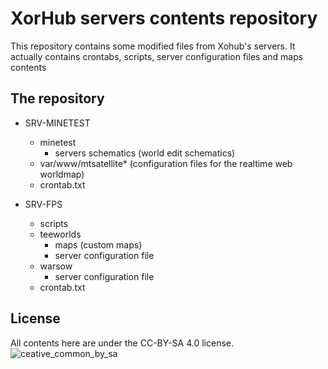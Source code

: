 # XorHub servers contents repository

This repository contains some modified files from Xohub's servers.
It actually contains crontabs, scripts, server configuration files and maps contents

## The repository


- SRV-MINETEST
  - minetest
    - servers schematics (world edit schematics)
  - var/www/mtsatellite* (configuration files for the realtime web worldmap)
  - crontab.txt

- SRV-FPS
  - scripts
  - teeworlds
    - maps (custom maps)
    - server configuration file
  - warsow
    - server configuration file
  - crontab.txt


## License

All contents here are under the CC-BY-SA 4.0 license. ![ceative_common_by_sa](https://licensebuttons.net/l/by-sa/4.0/88x31.png)
